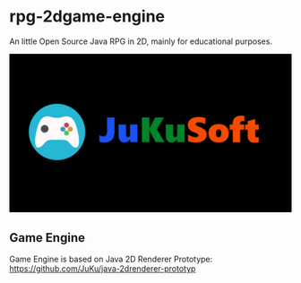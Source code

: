 # rpg-2dgame-engine

An little Open Source Java RPG in 2D, mainly for educational purposes.

![Logo](https://raw.githubusercontent.com/JuKu/rpg-2dgame-engine/master/rpg-2dgame/data/graphic/intro/intro_screen.png)

## Game Engine

Game Engine is based on Java 2D Renderer Prototype: https://github.com/JuKu/java-2drenderer-prototyp